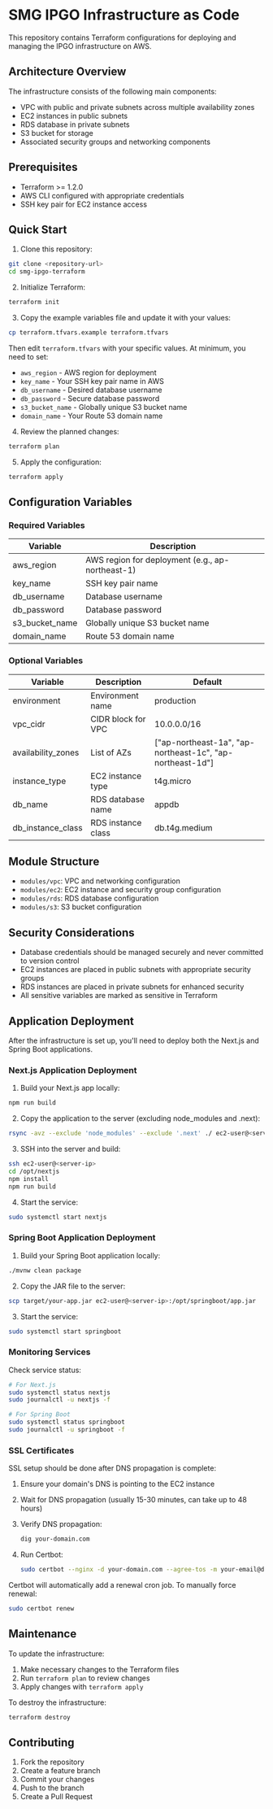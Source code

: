 # SMG IPGO Infrastructure as Code

This repository contains Terraform configurations for deploying and managing the IPGO infrastructure on AWS.

## Architecture Overview

The infrastructure consists of the following main components:

- VPC with public and private subnets across multiple availability zones
- EC2 instances in public subnets
- RDS database in private subnets
- S3 bucket for storage
- Associated security groups and networking components

## Prerequisites

- Terraform >= 1.2.0
- AWS CLI configured with appropriate credentials
- SSH key pair for EC2 instance access

## Quick Start

1. Clone this repository:
```bash
git clone <repository-url>
cd smg-ipgo-terraform
```

2. Initialize Terraform:
```bash
terraform init
```

3. Copy the example variables file and update it with your values:
```bash
cp terraform.tfvars.example terraform.tfvars
```

Then edit `terraform.tfvars` with your specific values. At minimum, you need to set:
- `aws_region` - AWS region for deployment
- `key_name` - Your SSH key pair name in AWS
- `db_username` - Desired database username
- `db_password` - Secure database password
- `s3_bucket_name` - Globally unique S3 bucket name
- `domain_name` - Your Route 53 domain name

4. Review the planned changes:
```bash
terraform plan
```

5. Apply the configuration:
```bash
terraform apply
```

## Configuration Variables

### Required Variables

| Variable | Description |
|----------|-------------|
| aws_region | AWS region for deployment (e.g., ap-northeast-1) |
| key_name | SSH key pair name |
| db_username | Database username |
| db_password | Database password |
| s3_bucket_name | Globally unique S3 bucket name |
| domain_name | Route 53 domain name |

### Optional Variables

| Variable | Description | Default |
|----------|-------------|---------|
| environment | Environment name | production |
| vpc_cidr | CIDR block for VPC | 10.0.0.0/16 |
| availability_zones | List of AZs | ["ap-northeast-1a", "ap-northeast-1c", "ap-northeast-1d"] |
| instance_type | EC2 instance type | t4g.micro |
| db_name | RDS database name | appdb |
| db_instance_class | RDS instance class | db.t4g.medium |

## Module Structure

- `modules/vpc`: VPC and networking configuration
- `modules/ec2`: EC2 instance and security group configuration
- `modules/rds`: RDS database configuration
- `modules/s3`: S3 bucket configuration

## Security Considerations

- Database credentials should be managed securely and never committed to version control
- EC2 instances are placed in public subnets with appropriate security groups
- RDS instances are placed in private subnets for enhanced security
- All sensitive variables are marked as sensitive in Terraform

## Application Deployment

After the infrastructure is set up, you'll need to deploy both the Next.js and Spring Boot applications.

### Next.js Application Deployment

1. Build your Next.js app locally:
```bash
npm run build
```

2. Copy the application to the server (excluding node_modules and .next):
```bash
rsync -avz --exclude 'node_modules' --exclude '.next' ./ ec2-user@<server-ip>:/opt/nextjs/
```

3. SSH into the server and build:
```bash
ssh ec2-user@<server-ip>
cd /opt/nextjs
npm install
npm run build
```

4. Start the service:
```bash
sudo systemctl start nextjs
```

### Spring Boot Application Deployment

1. Build your Spring Boot application locally:
```bash
./mvnw clean package
```

2. Copy the JAR file to the server:
```bash
scp target/your-app.jar ec2-user@<server-ip>:/opt/springboot/app.jar
```

3. Start the service:
```bash
sudo systemctl start springboot
```

### Monitoring Services

Check service status:
```bash
# For Next.js
sudo systemctl status nextjs
sudo journalctl -u nextjs -f

# For Spring Boot
sudo systemctl status springboot
sudo journalctl -u springboot -f
```

### SSL Certificates

SSL setup should be done after DNS propagation is complete:

1. Ensure your domain's DNS is pointing to the EC2 instance
2. Wait for DNS propagation (usually 15-30 minutes, can take up to 48 hours)
3. Verify DNS propagation:
   ```bash
   dig your-domain.com
   ```

4. Run Certbot:
   ```bash
   sudo certbot --nginx -d your-domain.com --agree-tos -m your-email@domain.com --redirect
   ```

Certbot will automatically add a renewal cron job. To manually force renewal:
```bash
sudo certbot renew
```

## Maintenance

To update the infrastructure:

1. Make necessary changes to the Terraform files
2. Run `terraform plan` to review changes
3. Apply changes with `terraform apply`

To destroy the infrastructure:
```bash
terraform destroy
```

## Contributing

1. Fork the repository
2. Create a feature branch
3. Commit your changes
4. Push to the branch
5. Create a Pull Request